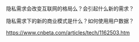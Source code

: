 隐私需求会改变互联网的格局么？会引起什么新的需求？

隐私需求下的新的商业模式是什么？如何使用用户数据？

https://www.cnbeta.com/articles/tech/1162503.htm
